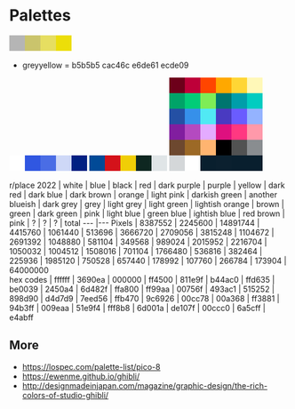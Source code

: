# Palettes

![greyellow palette](greyellow_palette.png)
* greyyellow = b5b5b5 cac46c e6de61 ecde09

![blueprint palette](blueprint.png)
![mondriaan palette](mondriaan_palette.png)
![r/place 2022 palette](rplace2022_palette.png)
<!--https://en.wikipedia.org/wiki/R/place-->
<!--https://townsean.github.io/canvas-pixel-color-counter/-->

r/place 2022 | white   | blue | black  | red | dark purple | purple | yellow | dark red | dark blue | dark brown | orange | light pink | darkish green | another blueish | dark grey | grey | light grey | light green | lightish orange | brown | green | dark green | pink | light blue | green blue | ightish blue | red brown | pink | ? | ? | ? | total
---          |---
Pixels       | 8387552 | 2245600 | 14891744 | 4415760 | 1061440 | 513696 | 3666720 | 2709056 | 3815248 | 1104672 | 2691392 | 1048880 | 581104 | 349568 | 989024 | 2015952 | 2216704 | 1050032 | 1004512 | 1508016 | 701104 | 1766480 | 536816 | 382464 | 225936 | 1985120 | 750528 | 657440 | 178992 | 107760 | 266784 | 173904 | 64000000	
hex codes    | ffffff | 3690ea | 000000 | ff4500 | 811e9f | b44ac0 | ffd635 | be0039 | 2450a4 | 6d482f | ffa800 | ff99aa | 00756f | 493ac1 | 515252 | 898d90 | d4d7d9 | 7eed56 | ffb470 | 9c6926 | 00cc78 | 00a368 | ff3881 | 94b3ff | 009eaa | 51e9f4 | fff8b8 | 6d001a | de107f | 00ccc0 | 6a5cff | e4abff

## More
- <https://lospec.com/palette-list/pico-8>
- <https://ewenme.github.io/ghibli/>
- <http://designmadeinjapan.com/magazine/graphic-design/the-rich-colors-of-studio-ghibli/>

<!--
Name | Hex 
---  |---
red | ff0000 |
green | 00ff00 |
blue | 0000ff |

![pallete](pallete.png)
		  
Name | red |green | blue | 
---  |---  |---   |--- |
Hex | ff0000 | 00ff00 | 0000ff |

